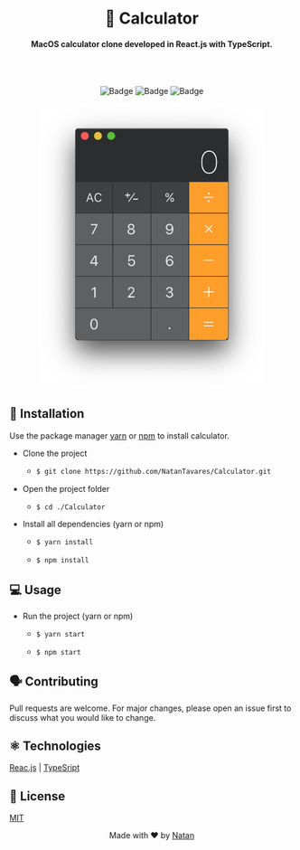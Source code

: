 <h1 align="center">🧮 Calculator</h1>

<h4 align="center">MacOS calculator clone developed in React.js with TypeScript.</h4>
<br><br>

<div align="center">

  ![Badge](https://img.shields.io/static/v1?label=React&message=16.13.1&color=D68D24&style=flat-square) ![Badge](https://img.shields.io/static/v1?label=TypeScriptt&message=4.0.3&color=D68D24&style=flat-square) ![Badge](https://img.shields.io/static/v1?label=license&message=MIT&color=D68D24&style=flat-square)

  <img src="./git/CalculatorMacOS.png" alt="Inspiration calc" width="400">
</div>

## 🔧 Installation

Use the package manager [yarn](https://classic.yarnpkg.com/en/docs/) or [npm](https://docs.npmjs.com/) to install calculator.

- Clone the project
  - ```bash
    $ git clone https://github.com/NatanTavares/Calculator.git
    ```
- Open the project folder
  - ```bash
    $ cd ./Calculator
    ```
- Install all dependencies (yarn or npm)
  - ```bash
    $ yarn install
    ```
  - ```bash
    $ npm install
    ```

## 💻 Usage

- Run the project (yarn or npm)
  - ```bash
    $ yarn start
    ```
  - ```bash
    $ npm start
    ```

## 🗣 Contributing
Pull requests are welcome. For major changes, please open an issue first to discuss what you would like to change.

## ⚛️ Technologies
[Reac.js](https://reactjs.org/docs/getting-started.html) | [TypeSript](https://www.typescriptlang.org/docs/)

## 📄 License
[MIT](https://choosealicense.com/licenses/mit/)

<p align="center">Made with ♥ by <a href="https://github.com/NatanTavares/">Natan</a><p>